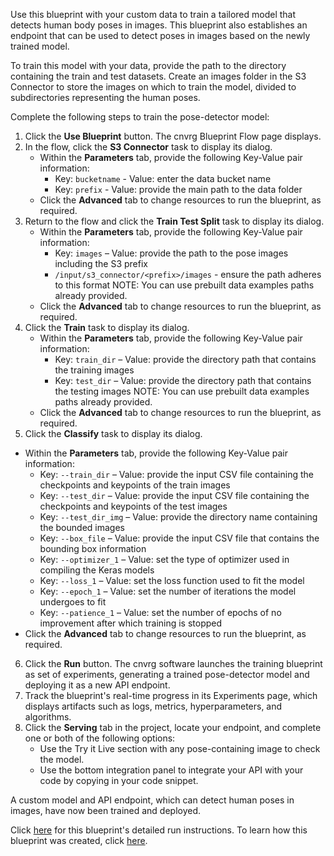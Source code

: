 Use this blueprint with your custom data to train a tailored model that detects human body poses in images. This blueprint also establishes an endpoint that can be used to detect poses in images based on the newly trained model.

To train this model with your data, provide the path to the directory containing the train and test datasets. Create an images folder in the S3 Connector to store the images on which to train the model, divided to subdirectories representing the human poses.

Complete the following steps to train the pose-detector model:
1. Click the **Use Blueprint** button. The cnvrg Blueprint Flow page displays.
2. In the flow, click the **S3 Connector** task to display its dialog.
   * Within the **Parameters** tab, provide the following Key-Value pair information:
     - Key: `bucketname` - Value: enter the data bucket name
     - Key: `prefix` - Value: provide the main path to the data folder
   * Click the **Advanced** tab to change resources to run the blueprint, as required.
3. Return to the flow and click the **Train Test Split** task to display its dialog.
   * Within the **Parameters** tab, provide the following Key-Value pair information:
     - Key: `images` – Value: provide the path to the pose images including the S3 prefix
     - `/input/s3_connector/<prefix>/images` - ensure the path adheres to this format
     NOTE: You can use prebuilt data examples paths already provided.
   * Click the **Advanced** tab to change resources to run the blueprint, as required.
4. Click the **Train** task to display its dialog.
   * Within the **Parameters** tab, provide the following Key-Value pair information:
     - Key: `train_dir` – Value: provide the directory path that contains the training images
     - Key: `test_dir` – Value: provide the directory path that contains the testing images
     NOTE: You can use prebuilt data examples paths already provided.
   * Click the **Advanced** tab to change resources to run the blueprint, as required.
5.	Click the **Classify** task to display its dialog.
   * Within the **Parameters** tab, provide the following Key-Value pair information:
     - Key: `--train_dir` – Value: provide the input CSV file containing the checkpoints and keypoints of the train images
     - Key: `--test_dir` – Value: provide the input CSV file containing the checkpoints and keypoints of the test images
     - Key: `--test_dir_img` – Value: provide the directory name containing the bounded images
     - Key: `--box_file` – Value: provide the input CSV file that contains the bounding box information
     - Key: `--optimizer_1` – Value: set the type of optimizer used in compiling the Keras models
     - Key: `--loss_1` – Value: set the loss function used to fit the model
     - Key: `--epoch_1` – Value: set the number of iterations the model undergoes to fit
     - Key: `--patience_1` – Value: set the number of epochs of no improvement after which training is stopped
   * Click the **Advanced** tab to change resources to run the blueprint, as required.
6.	Click the **Run** button. The cnvrg software launches the training blueprint as set of experiments, generating a trained pose-detector model and deploying it as a new API endpoint.
7. Track the blueprint's real-time progress in its Experiments page, which displays artifacts such as logs, metrics, hyperparameters, and algorithms.
8. Click the **Serving** tab in the project, locate your endpoint, and complete one or both of the following options:
   * Use the Try it Live section with any pose-containing image to check the model.
   * Use the bottom integration panel to integrate your API with your code by copying in your code snippet.

A custom model and API endpoint, which can detect human poses in images, have now been trained and deployed.

Click [here](link) for this blueprint's detailed run instructions. To learn how this blueprint was created, click [here](https://github.com/cnvrg/pose-detection-blueprint).
